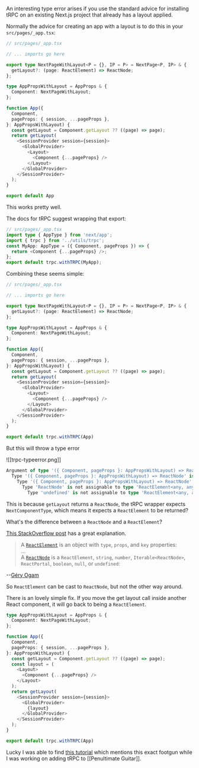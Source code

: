 An interesting type error arises if you use the standard advice for installing tRPC on an existing Next.js project that already has a layout applied.

Normally the advice for creating an app with a layout is to do this in your `src/pages/_app.tsx`:

```ts
// src/pages/_app.tsx

// ... imports go here

export type NextPageWithLayout<P = {}, IP = P> = NextPage<P, IP> & {
  getLayout?: (page: ReactElement) => ReactNode;
};

type AppPropsWithLayout = AppProps & {
  Component: NextPageWithLayout;
};

function App({
  Component,
  pageProps: { session, ...pageProps },
}: AppPropsWithLayout) {
  const getLayout = Component.getLayout ?? ((page) => page);
  return getLayout(
    <SessionProvider session={session}>
      <GlobalProvider>
        <Layout>
          <Component {...pageProps} />
        </Layout>
      </GlobalProvider>
    </SessionProvider>
  );
}

export default App

```

This works pretty well.

The docs for tRPC suggest wrapping that export:

```ts
// src/pages/_app.tsx
import type { AppType } from 'next/app';
import { trpc } from '../utils/trpc';
const MyApp: AppType = ({ Component, pageProps }) => {
  return <Component {...pageProps} />;
};
export default trpc.withTRPC(MyApp);
```

Combining these seems simple:

```ts
// src/pages/_app.tsx

// ... imports go here

export type NextPageWithLayout<P = {}, IP = P> = NextPage<P, IP> & {
  getLayout?: (page: ReactElement) => ReactNode;
};

type AppPropsWithLayout = AppProps & {
  Component: NextPageWithLayout;
};

function App({
  Component,
  pageProps: { session, ...pageProps },
}: AppPropsWithLayout) {
  const getLayout = Component.getLayout ?? ((page) => page);
  return getLayout(
    <SessionProvider session={session}>
      <GlobalProvider>
        <Layout>
          <Component {...pageProps} />
        </Layout>
      </GlobalProvider>
    </SessionProvider>
  );
}

export default trpc.withTRPC(App)
```

But this will throw a type error

![[trpc-typeerror.png]]

```ts
Argument of type '({ Component, pageProps }: AppPropsWithLayout) => ReactNode' is not assignable to parameter of type 'NextComponentType<any, any, any>'.
  Type '({ Component, pageProps }: AppPropsWithLayout) => ReactNode' is not assignable to type 'FunctionComponent<any> & { getInitialProps?(context: any): any; }'.
    Type '({ Component, pageProps }: AppPropsWithLayout) => ReactNode' is not assignable to type 'FunctionComponent<any>'.
      Type 'ReactNode' is not assignable to type 'ReactElement<any, any> | null'.
        Type 'undefined' is not assignable to type 'ReactElement<any, any> | null'.ts(2345)
```

This is because `getLayout` returns a `ReactNode`,  the tRPC wrapper expects `NextComponentType`, which means it expects a `ReactElement` to be returned?

What's the difference between a `ReactNode` and a `ReactElement`?

[This StackOverflow post](https://stackoverflow.com/a/58123882) has a great explanation.

> A [`ReactElement`](https://github.com/DefinitelyTyped/DefinitelyTyped/blob/9f855c408dac3c7b3bf0ed9d78242ce073c7aaf1/types/react/index.d.ts#L327) is an object with `type`, `props`, and `key` properties:  
> ...  
> A [`ReactNode`](https://github.com/DefinitelyTyped/DefinitelyTyped/blob/9f855c408dac3c7b3bf0ed9d78242ce073c7aaf1/types/react/index.d.ts#L478) is a `ReactElement`, `string`, `number`, `Iterable<ReactNode>`, `ReactPortal`, `boolean`, `null`, or `undefined`:

--[Géry Ogam](https://stackoverflow.com/users/2326961/g%c3%a9ry-ogam)

So  `ReactElement`  can be cast to `ReactNode`, but not the other way around.

There is an lovely simple fix.  If you move the get layout call inside another React component, it will go back to being a `ReactElement`.

```ts
type AppPropsWithLayout = AppProps & {
  Component: NextPageWithLayout;
};

function App({
  Component,
  pageProps: { session, ...pageProps },
}: AppPropsWithLayout) {
  const getLayout = Component.getLayout ?? ((page) => page);
  const layout = (
	<Layout>
	  <Component {...pageProps} />
	</Layout>
  );
  return getLayout(
    <SessionProvider session={session}>
      <GlobalProvider>
	    {layout}
      </GlobalProvider>
    </SessionProvider>
  );
}

export default trpc.withTRPC(App)
```

Lucky I was able to find [this tutorial](https://brockherion.dev/blog/posts/creating-per-page-layouts-with-nextjs-typescript-trcp-and-nextauth/) which mentions this exact footgun while I was working on adding tRPC to [[Penultimate Guitar]].